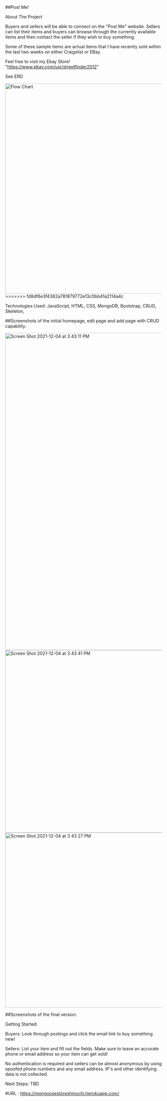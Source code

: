 ##Post Me!

About The Project

Buyers and sellers will be able to connect on the "Post Me" website. Sellers can list their items and buyers can browse through the currently available items and then contact the seller if they wish to buy something. 

Some of these sample items are actual items that I have recently sold within the last two weeks on either Craigslist or EBay.


Feel free to visit my Ebay Store! "https://www.ebay.com/usr/streetfinder2012"



See ERD 

<img width="677" alt="Flow Chart" src="https://user-images.githubusercontent.com/90932673/144905564-86a885f0-048e-4037-8882-49c0830830aa.png">
>>>>>>> fd8df6e3f4362a781879772e13c0bb41a2114a4c


Technologies Used: JavaScript, HTML, CSS, MongoDB, Bootstrap, CRUD, Skeleton, 


##Screenshots of the initial homepage, edit page and add page with CRUD capability.

<img width="1021" alt="Screen Shot 2021-12-04 at 3 43 11 PM" src="https://user-images.githubusercontent.com/90932673/144724070-098150d1-e101-48d6-8218-aa21b648b7db.png">
<img width="588" alt="Screen Shot 2021-12-04 at 3 43 41 PM" src="https://user-images.githubusercontent.com/90932673/144724071-e97caaa3-b084-40dc-9c6d-3e0fa626c091.png">
<img width="563" alt="Screen Shot 2021-12-04 at 3 43 27 PM" src="https://user-images.githubusercontent.com/90932673/144724072-9967a026-9c70-476f-b1f7-fb8845de227a.png">




##Screenshots of the final version.





Getting Started: 

Buyers: Look through postings and click the email link to buy something new!

Sellers: List your item and fill out the fields. Make sure to leave an accurate phone or email address so your item can get sold!

No authentication is required and sellers can be almost anonymous by using spoofed phone numbers and any email address. IP's and other identifying data is not collected.


Next Steps: TBD






#URL : https://mongoosestoreshinochi.herokuapp.com/
